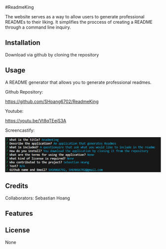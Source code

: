 #ReadmeKing

The website serves as a way to allow users to generate professional READMEs to their liking. It simplifies the proccess of creating a README through a command line inquiry. 

## Installation

Download via github by cloning the repository

## Usage

A README generator that allows you to generate professional readmes.

Github Repository: 

https://github.com/SHoang6702/ReadmeKing

Youtube:

https://youtu.be/Vt8qTEejS3A

Screencastify:



![Questions](./assets/images/Questions.png)

## Credits
Collaborators:
Sebastian Hoang
## Features

## License
None